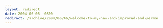 ```yaml
---
layout: redirect
date: 2004-06-05 -0800
redirect: /archive/2004/06/06/welcome-to-my-new-and-improved-and-permanent-blog-location.aspx/
---
```

